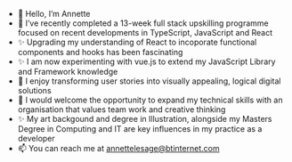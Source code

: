 - 👋 Hello, I’m Annette
- 👀 I’ve recently completed a 13-week full stack upskilling programme focused on recent developments in TypeScript, JavaScript and React
- ✨ Upgrading my understanding of React to incoporate functional components and hooks has been fascinating
- ✨ I am now experimenting with vue.js to extend my JavaScript Library and Framework knowledge
- 🌱 I enjoy transforming user stories into visually appealing, logical digital solutions
- 💞️ I would welcome the opportunity to expand my technical skills with an organisation that values team work and creative thinking
- ✨ My art backgound and degree in Illustration, alongside my Masters Degree in Computing and IT are key influences in my practice as a developer
- 📫 You can reach me at annettelesage@btinternet.com

<!---
netcam22/netcam22 is a ✨ special ✨ repository because its `README.md` (this file) appears on your GitHub profile.
You can click the Preview link to take a look at your changes.
--->
